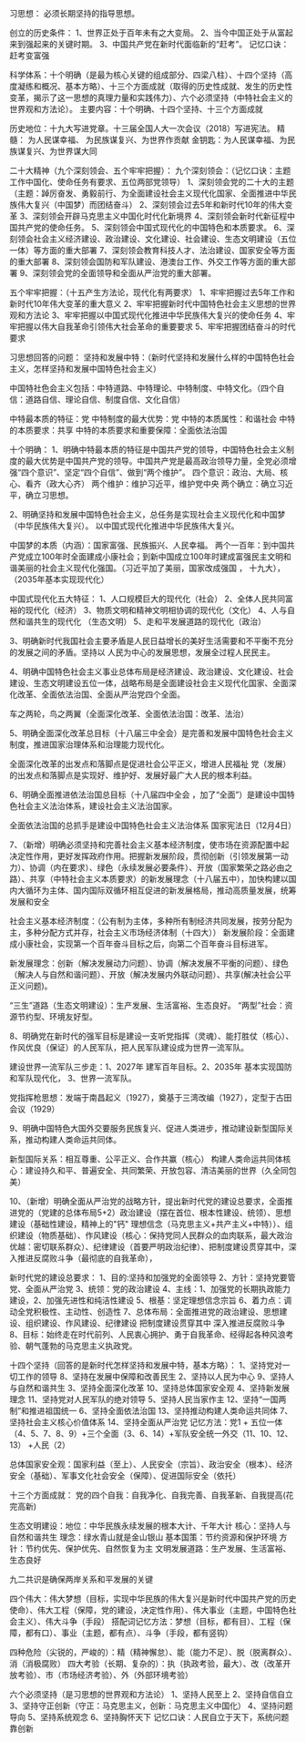 习思想：
必须长期坚持的指导思想。

创立的历史条件：
1、世界正处于百年未有之大变局。
2、当今中国正处于从富起来到强起来的关键时期。
3、中国共产党在新时代面临新的“赶考”。
记忆口诀：赶考变富强


科学体系：十个明确（是最为核心关键的组成部分、四梁八柱）、十四个坚持（高度凝练和概况、基本方略）、十三个方面成就（取得的历史性成就、发生的历史性变革，揭示了这一思想的真理力量和实践伟力）、六个必须坚持（中特社会主义的世界观和方法论）。
主要内容：十个明确、十四个坚持、十三个方面成就


历史地位：十九大写进党章。十三届全国人大一次会议（2018）写进宪法。
精髓： 为人民谋幸福、 为民族谋复兴、为世界作贡献
金钥匙：为人民谋幸福、为民族谋复兴、为世界谋大同


二十大精神（九个深刻领会、五个牢牢把握）：
九个深刻领会：（记忆口诀：主题工作中国化、使命任务有要求、五位两部党领导）
1、深刻领会党的二十大的主题（主题：踔厉奋发、勇毅前行、为全面建设社会主义现代化国家、全面推进中华民族伟大复兴（中国梦）而团结奋斗）
2、深刻领会过去5年和新时代10年的伟大变革
3、深刻领会开辟马克思主义中国化时代化新境界
4、深刻领会新时代新征程中国共产党的使命任务。
5、深刻领会中国式现代化的中国特色和本质要求。
6、深刻领会社会主义经济建设、政治建设、文化建设、社会建设、生态文明建设（五位一体）等方面的重大部署
7、深刻领会教育科技人才、法治建设、国家安全等方面的重大部署
8、深刻领会国防和军队建设、港澳台工作、外交工作等方面的重大部署
9、深刻领会党的全面领导和全面从严治党的重大部署。

五个牢牢把握：（十五产生方法论，现代化有两要求）
1、牢牢把握过去5年工作和新时代10年伟大变革的重大意义
2、牢牢把握新时代中国特色社会主义思想的世界观和方法论
3、牢牢把握以中国式现代化推进中华民族伟大复兴的使命任务
4、牢牢把握以伟大自我革命引领伟大社会革命的重要要求
5、牢牢把握团结奋斗的时代要求


习思想回答的问题：
坚持和发展中特：（新时代坚持和发展什么样的中国特色社会主义，怎样坚持和发展中国特色社会主义）


中国特社色会主义包括：中特道路、中特理论、中特制度、中特文化。（四个自信：道路自信、理论自信、制度自信、文化自信）

中特最本质的特征：党
中特制度的最大优势：党
中特的本质属性：和谐社会
中特的本质要求：共享
中特的本质要求和重要保障：全面依法治国

十个明确：
1、明确中特最本质的特征是中国共产党的领导，中国特色社会主义制度的最大优势是中国共产党的领导。中国共产党是最高政治领导力量，全党必须增强“四个意识”、坚定“四个自信”、做到“两个维护”。
四个意识：政治、大局、核心、看齐（政大心齐）
两个维护：维护习近平，维护党中央
两个确立：确立习近平，确立习思想。


2、明确坚持和发展中国特色社会主义，总任务是实现社会主义现代化和中国梦（中华民族伟大复兴）。
以中国式现代化推进中华民族伟大复兴。

中国梦的本质（内涵）：国家富强、民族振兴、人民幸福。
两个一百年：到中国共产党成立100年时全面建成小康社会；到新中国成立100年时建成富强民主文明和谐美丽的社会主义现代化强国。（习近平加了美丽，国家改成强国 ， 十九大），（2035年基本实现现代化）

中国式现代化五大特征：
1、人口规模巨大的现代化（社会）
2、全体人民共同富裕的现代化（经济）
3、物质文明和精神文明相协调的现代化（文化）
4、人与自然和谐共生的现代化 （生态文明）
5、走和平发展道路的现代化（政治）

3、明确新时代我国社会主要矛盾是人民日益增长的美好生活需要和不平衡不充分的发展之间的矛盾。坚持以
人民为中心的发展思想，发展全过程人民民主。


4、明确中国特色社会主义事业总体布局是经济建设、政治建设、文化建设、社会建设、生态文明建设五位一体，战略布局是全面建设社会主义现代化国家、全面深化改革、全面依法治国、全面从严治党四个全面。

车之两轮，鸟之两翼（全面深化改革、全面依法治国：改革、法治）


5、明确全面深化改革总目标（十八届三中全会）是完善和发展中国特色社会主义制度，推进国家治理体系和治理能力现代化。

全面深化改革的出发点和落脚点是促进社会公平正义，增进人民福祉
党（发展）的出发点和落脚点是实现好、维护好、发展好最广大人民的根本利益。


6、明确全面推进依法治国总目标（十八届四中全会 ，加了“全面”）是建设中国特色社会主义法治体系，建设社会主义法治国家。

全面依法治国的总抓手是建设中国特色社会主义法治体系
国家宪法日（12月4日）


7、（新增）明确必须坚持和完善社会主义基本经济制度，使市场在资源配置中起决定性作用，更好发挥政府作用。把握新发展阶段，贯彻创新（引领发展第一动力）、协调（内在要求）、绿色（永续发展必要条件）、开放（国家繁荣之路必由之路）、共享（中特社会主义本质要求）的新发展理念（十八届五中），加快构建以国内大循环为主体、国内国际双循环相互促进的新发展格局，推动高质量发展，统筹发展和安全

社会主义基本经济制度：（公有制为主体，多种所有制经济共同发展，按劳分配为主，多种分配方式并存，社会主义市场经济体制（十四大））
新发展阶段：全面建成小康社会，实现第一个百年奋斗目标之后，向第二个百年奋斗目标进军。

新发展理念：创新（解决发展动力问题）、协调（解决发展不平衡的问题）、绿色（解决人与自然和谐问题）、开放（解决发展内外联动问题）、共享(解决社会公平正义问题)。

“三生”道路（生态文明建设）：生产发展、生活富裕、生态良好。
“两型”社会：资源节约型、环境友好型。



8、明确党在新时代的强军目标是建设一支听党指挥（灵魂）、能打胜仗（核心）、作风优良（保证）的人民军队，把人民军队建设成为世界一流军队。

建设世界一流军队三步走：1、2027年 建军百年目标。2、2035年 基本实现国防和军队现代化， 3、世界一流军队。

党指挥枪思想：发端于南昌起义（1927），奠基于三湾改编（1927），定型于古田会议（1929）


9、明确中国特色大国外交要服务民族复兴、促进人类进步，推动建设新型国际关系，推动构建人类命运共同体。

新型国际关系：相互尊重、公平正义、合作共赢（核心）
构建人类命运共同体核心：建设持久和平、普遍安全、共同繁荣、开放包容、清洁美丽的世界（久全同包美）


10、（新增）明确全面从严治党的战略方针，提出新时代党的建设总要求，全面推进党的（党建的总体布局5+2）政治建设（摆在首位、根本性建设、统领）、思想建设（基础性建设，精神上的"钙" 理想信念（马克思主义+共产主义+中特））、组织建设（物质基础）、作风建设（核心：保持党同人民群众的血肉联系，最大政治优越：密切联系群众）、纪律建设（首要严明政治纪律）、把制度建设贯穿其中，深入推进反腐败斗争（最彻底的自我革命），


新时代党的建设总要求：
1、目的:坚持和加强党的全面领导
2、方针：坚持党要管党、全面从严治党
3、统领：党的政治建设
4、主线：1、加强党的长期执政能力建设，2、加强先进性和纯洁性建设
5、根基：坚定理想信念宗旨
6、着力点：调动全党积极性、主动性、创造性
7、总体布局：全面推进党的政治建设、思想建设、组织建设、作风建设、纪律建设
            把制度建设贯穿其中
            深入推进反腐败斗争
8、目标：始终走在时代前列、人民衷心拥护、勇于自我革命、经得起各种风浪考验、朝气蓬勃的马克思主义执政党。



十四个坚持（回答的是新时代怎样坚持和发展中特，基本方略）：
1、坚持党对一切工作的领导            8、坚持在发展中保障和改善民生
2、坚持以人民为中心                  9、坚持人与自然和谐共生
3、坚持全面深化改革                  10、坚持总体国家安全观
4、坚持新发展理念                    11、坚持党对人民军队的绝对领导
5、坚持人民当家作主                  12、坚持“一国两制”和推进祖国统一
6、坚持全面依法治国                  13、坚持推动构建人类命运共同体
7、坚持社会主义核心价值体系           14、坚持全面从严治党
记忆方法：党1 + 五位一体（4、5、7、8、9）+三个全面（3、6、14）+军队安全统一外交（11、10、12、13） +人民（2）


总体国家安全观：国家利益（至上）、人民安全（宗旨）、政治安全（根本）、经济安全（基础）、军事文化社会安全（保障）、促进国际安全（依托）



十三个方面成就：
党的四个自我：自我净化、自我完善、自我革新、自我提高(花完高新)

生态文明建设：地位：中华民族永续发展的根本大计、千年大计
             核心：坚持人与自然和谐共生
             理念：绿水青山就是金山银山
             基本国策：节约资源和保护环境
             方针：节约优先、保护优先、自然恢复为主
             文明发展道路：生产发展、生活富裕、生态良好

九二共识是确保两岸关系和平发展的关键

四个伟大：伟大梦想（目标，实现中华民族的伟大复兴是新时代中国共产党的历史使命）、伟大工程（保障，党的建设，决定性作用）、伟大事业（主题，中国特色社会主义）、伟大斗争（手段）
搭配词记忆方法：梦想（目标，都有目）、工程（保障，都有口）、事业（主题，都有点）、斗争（手段，都有竖钩）

四种危险（尖锐的，严峻的）：精（精神懈怠）、能（能力不足）、脱（脱离群众）、消（消极腐败）
四大考验（长期、复杂的）：执（执政考验，最大）、改（改革开放考验）、市（市场经济考验）、外（外部环境考验）


六个必须坚持（是习思想的世界观和方法论）
1、坚持人民至上
2、坚持自信自立
3、坚持守正创新（守正：马克思主义，创新：马克思主义中国化）
4、坚持问题导向
5、坚持系统观念
6、坚持胸怀天下
记忆口诀：人民自立于天下，系统问题靠创新
